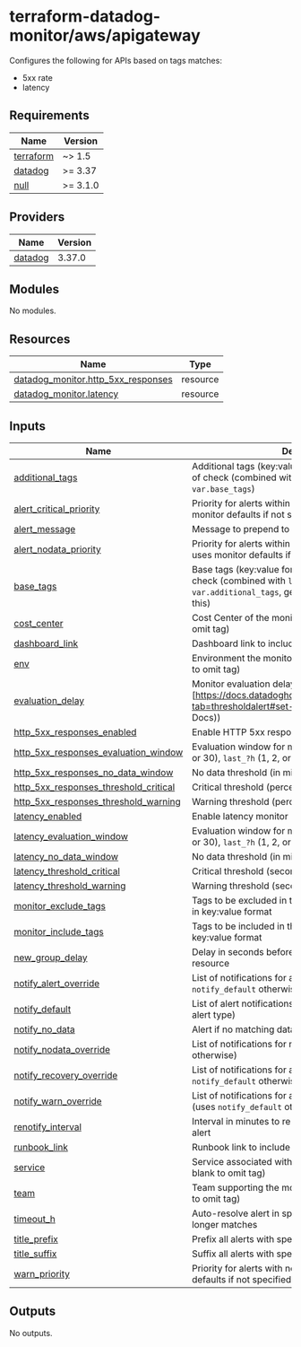 # terraform-datadog-monitor/aws/apigateway

Configures the following for APIs based on tags matches:

* 5xx rate
* latency 

<!-- BEGIN_TF_DOCS -->
## Requirements

| Name | Version |
|------|---------|
| <a name="requirement_terraform"></a> [terraform](#requirement\_terraform) | ~> 1.5 |
| <a name="requirement_datadog"></a> [datadog](#requirement\_datadog) | >= 3.37 |
| <a name="requirement_null"></a> [null](#requirement\_null) | >= 3.1.0 |

## Providers

| Name | Version |
|------|---------|
| <a name="provider_datadog"></a> [datadog](#provider\_datadog) | 3.37.0 |

## Modules

No modules.

## Resources

| Name | Type |
|------|------|
| [datadog_monitor.http_5xx_responses](https://registry.terraform.io/providers/datadog/datadog/latest/docs/resources/monitor) | resource |
| [datadog_monitor.latency](https://registry.terraform.io/providers/datadog/datadog/latest/docs/resources/monitor) | resource |

## Inputs

| Name | Description | Type | Default | Required |
|------|-------------|------|---------|:--------:|
| <a name="input_additional_tags"></a> [additional\_tags](#input\_additional\_tags) | Additional tags (key:value format) to add to this type of check (combined with `local.tags` and `var.base_tags`) | `list(string)` | `[]` | no |
| <a name="input_alert_critical_priority"></a> [alert\_critical\_priority](#input\_alert\_critical\_priority) | Priority for alerts within critical threshold (P1-P5, uses monitor defaults if not specified) | `string` | `null` | no |
| <a name="input_alert_message"></a> [alert\_message](#input\_alert\_message) | Message to prepend to alert notifications | `string` | `"Alert"` | no |
| <a name="input_alert_nodata_priority"></a> [alert\_nodata\_priority](#input\_alert\_nodata\_priority) | Priority for alerts within warning threshold (P1-P5, uses monitor defaults if not specified) | `string` | `null` | no |
| <a name="input_base_tags"></a> [base\_tags](#input\_base\_tags) | Base tags (key:value format) to add to this type of check (combined with `local.tags` and `var.additional_tags`, generally you should not change this) | `list(string)` | <pre>[<br>  "resource:apigateway"<br>]</pre> | no |
| <a name="input_cost_center"></a> [cost\_center](#input\_cost\_center) | Cost Center of the monitored resource (leave blank to omit tag) | `string` | `null` | no |
| <a name="input_dashboard_link"></a> [dashboard\_link](#input\_dashboard\_link) | Dashboard link to include in message | `string` | `null` | no |
| <a name="input_env"></a> [env](#input\_env) | Environment the monitored resource is in (leave blank to omit tag) | `string` | n/a | yes |
| <a name="input_evaluation_delay"></a> [evaluation\_delay](#input\_evaluation\_delay) | Monitor evaluation delay (see [https://docs.datadoghq.com/monitors/configuration/?tab=thresholdalert#set-alert-conditions](Datadog Docs)) | `number` | `900` | no |
| <a name="input_http_5xx_responses_enabled"></a> [http\_5xx\_responses\_enabled](#input\_http\_5xx\_responses\_enabled) | Enable HTTP 5xx response monitor | `bool` | `false` | no |
| <a name="input_http_5xx_responses_evaluation_window"></a> [http\_5xx\_responses\_evaluation\_window](#input\_http\_5xx\_responses\_evaluation\_window) | Evaluation window for monitor (`last_?m` (1, 5, 10, 15, or 30), `last_?h` (1, 2, or 4), or `last_1d`] | `string` | `"last_5m"` | no |
| <a name="input_http_5xx_responses_no_data_window"></a> [http\_5xx\_responses\_no\_data\_window](#input\_http\_5xx\_responses\_no\_data\_window) | No data threshold (in minutes, 0 to disable) | `number` | `10` | no |
| <a name="input_http_5xx_responses_threshold_critical"></a> [http\_5xx\_responses\_threshold\_critical](#input\_http\_5xx\_responses\_threshold\_critical) | Critical threshold (percentage, 0-100) | `number` | `0.75` | no |
| <a name="input_http_5xx_responses_threshold_warning"></a> [http\_5xx\_responses\_threshold\_warning](#input\_http\_5xx\_responses\_threshold\_warning) | Warning threshold (percentage, 0-100) | `number` | `0.25` | no |
| <a name="input_latency_enabled"></a> [latency\_enabled](#input\_latency\_enabled) | Enable latency monitor | `bool` | `false` | no |
| <a name="input_latency_evaluation_window"></a> [latency\_evaluation\_window](#input\_latency\_evaluation\_window) | Evaluation window for monitor (`last_?m` (1, 5, 10, 15, or 30), `last_?h` (1, 2, or 4), or `last_1d`] | `string` | `"last_5m"` | no |
| <a name="input_latency_no_data_window"></a> [latency\_no\_data\_window](#input\_latency\_no\_data\_window) | No data threshold (in minutes, 0 to disable) | `number` | `10` | no |
| <a name="input_latency_threshold_critical"></a> [latency\_threshold\_critical](#input\_latency\_threshold\_critical) | Critical threshold (seconds) | `number` | `null` | no |
| <a name="input_latency_threshold_warning"></a> [latency\_threshold\_warning](#input\_latency\_threshold\_warning) | Warning threshold (seconds) | `number` | `null` | no |
| <a name="input_monitor_exclude_tags"></a> [monitor\_exclude\_tags](#input\_monitor\_exclude\_tags) | Tags to be excluded in the monitoring query. Specify in key:value format | `list(string)` | `[]` | no |
| <a name="input_monitor_include_tags"></a> [monitor\_include\_tags](#input\_monitor\_include\_tags) | Tags to be included in the monitoring query. Specify in key:value format | `list(string)` | `[]` | no |
| <a name="input_new_group_delay"></a> [new\_group\_delay](#input\_new\_group\_delay) | Delay in seconds before generating alerts for a new resource | `number` | `300` | no |
| <a name="input_notify_alert_override"></a> [notify\_alert\_override](#input\_notify\_alert\_override) | List of notifications for alerts in critical threshold (uses `notify_default` otherwise) | `list(string)` | `[]` | no |
| <a name="input_notify_default"></a> [notify\_default](#input\_notify\_default) | List of alert notifications (can be overridden based on alert type) | `list(string)` | n/a | yes |
| <a name="input_notify_no_data"></a> [notify\_no\_data](#input\_notify\_no\_data) | Alert if no matching data is found | `bool` | `false` | no |
| <a name="input_notify_nodata_override"></a> [notify\_nodata\_override](#input\_notify\_nodata\_override) | List of notifications for no data (uses `notify_default` otherwise) | `list(string)` | `[]` | no |
| <a name="input_notify_recovery_override"></a> [notify\_recovery\_override](#input\_notify\_recovery\_override) | List of notifications for alert recovery (uses `notify_default` otherwise) | `list(string)` | `[]` | no |
| <a name="input_notify_warn_override"></a> [notify\_warn\_override](#input\_notify\_warn\_override) | List of notifications for alerts in warning threshold (uses `notify_default` otherwise) | `list(string)` | `[]` | no |
| <a name="input_renotify_interval"></a> [renotify\_interval](#input\_renotify\_interval) | Interval in minutes to re-send notifications about an alert | `number` | `0` | no |
| <a name="input_runbook_link"></a> [runbook\_link](#input\_runbook\_link) | Runbook link to include in message | `string` | `null` | no |
| <a name="input_service"></a> [service](#input\_service) | Service associated with the monitored resource (leave blank to omit tag) | `string` | `null` | no |
| <a name="input_team"></a> [team](#input\_team) | Team supporting the monitored resource (leave blank to omit tag) | `string` | `null` | no |
| <a name="input_timeout_h"></a> [timeout\_h](#input\_timeout\_h) | Auto-resolve alert in specified hours if condition no longer matches | `number` | `0` | no |
| <a name="input_title_prefix"></a> [title\_prefix](#input\_title\_prefix) | Prefix all alerts with specified value in brackets | `string` | `null` | no |
| <a name="input_title_suffix"></a> [title\_suffix](#input\_title\_suffix) | Suffix all alerts with specified value in parenthesis | `string` | `null` | no |
| <a name="input_warn_priority"></a> [warn\_priority](#input\_warn\_priority) | Priority for alerts with no data (P1-P5, uses monitor defaults if not specified) | `string` | `null` | no |

## Outputs

No outputs.
<!-- END_TF_DOCS -->
